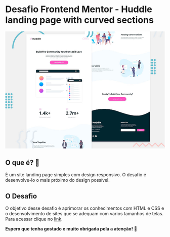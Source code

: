 # Desafio Frontend Mentor - Huddle landing page with curved sections

![Header/intro section for the Huddle landing page with curved sections](./design/desktop-preview.jpg)

## O que é? 🤔 
É um site landing page simples com design responsivo. O desafio é desenvolve-lo o mais próximo do design possível.

## O Desafio
O objetivo desse desafio é aprimorar os conhecimentos com HTML e CSS e o desenvolvimento de sites que se adequam com varios tamanhos de telas.
Para acessar clique no <a href="https://www.frontendmentor.io/challenges/huddle-landing-page-with-alternating-feature-blocks-5ca5f5981e82137ec91a5100">link</a>.


**Espero que tenha gostado e muito obrigada pela a atenção!** 🚀
